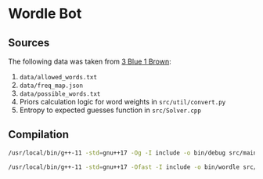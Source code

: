 # Wordle Bot

## Sources

The following data was taken from [3 Blue 1 Brown](https://github.com/3b1b/videos/tree/master/_2022/wordle):

1. `data/allowed_words.txt`
2. `data/freq_map.json`
3. `data/possible_words.txt`
4. Priors calculation logic for word weights in `src/util/convert.py`
5. Entropy to expected guesses function in `src/Solver.cpp`

## Compilation

```sh
/usr/local/bin/g++-11 -std=gnu++17 -Og -I include -o bin/debug src/main.cpp src/Adversary.cpp src/Solver.cpp -Wall -Wextra -Wshadow -Wdouble-promotion -Wformat=2 -Wformat-overflow -Wformat-truncation -Wundef -fno-common -D_DEBUG
```

```sh
/usr/local/bin/g++-11 -std=gnu++17 -Ofast -I include -o bin/wordle src/main.cpp src/Adversary.cpp src/Solver.cpp
```
